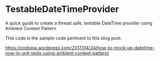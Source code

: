 # TestableDateTimeProvider
A quick guide to create a thread safe, testable DateTime provider using Ambient Context Pattern

This code is the sample code pertinent to this blog post:

https://codopia.wordpress.com/2017/04/24/how-to-mock-up-datetime-now-in-unit-tests-using-ambient-context-pattern/
